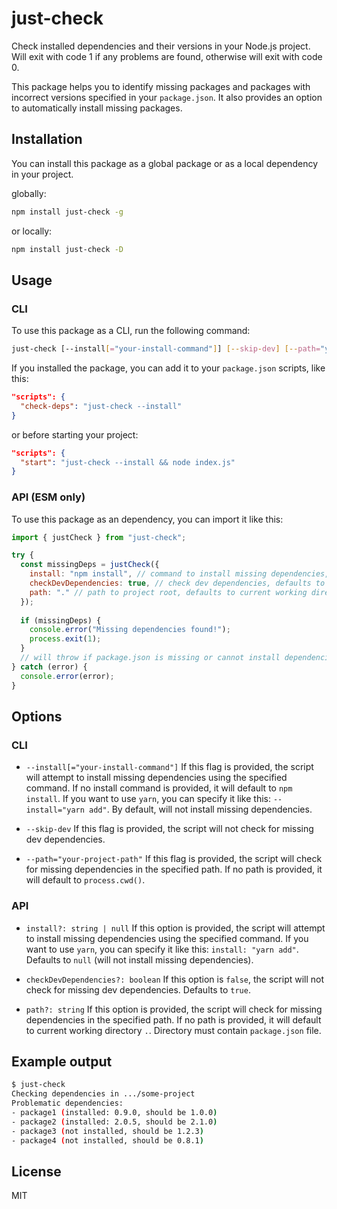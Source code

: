 # just-check

Check installed dependencies and their versions in your Node.js project. Will exit with code 1 if any problems are found, otherwise will exit with code 0.

This package helps you to identify missing packages and packages with incorrect versions specified in your `package.json`. It also provides an option to automatically install missing packages.

## Installation

You can install this package as a global package or as a local dependency in your project.

globally:
```bash
npm install just-check -g
```

or locally:

```bash
npm install just-check -D
```

## Usage

### CLI

To use this package as a CLI, run the following command:

```bash
just-check [--install[="your-install-command"]] [--skip-dev] [--path="your-project-path"]
```

If you installed the package, you can add it to your `package.json` scripts, like this:

```json
"scripts": {
  "check-deps": "just-check --install"
}
```

or before starting your project:

```json
"scripts": {
  "start": "just-check --install && node index.js"
}
```

### API (ESM only)

To use this package as an dependency, you can import it like this:

```js
import { justCheck } from "just-check";

try {
  const missingDeps = justCheck({
    install: "npm install", // command to install missing dependencies, defaults to `null`(no install)
    checkDevDependencies: true, // check dev dependencies, defaults to true
    path: "." // path to project root, defaults to current working directory
  });
  
  if (missingDeps) {
    console.error("Missing dependencies found!");
    process.exit(1);
  }
  // will throw if package.json is missing or cannot install dependencies
} catch (error) {
  console.error(error);
}
```

## Options

### CLI

- `--install[="your-install-command"]` If this flag is provided, the script will attempt to install missing dependencies using the specified command. If no install command is provided, it will default to `npm install`. If you want to use `yarn`, you can specify it like this: `--install="yarn add"`. By default, will not install missing dependencies.


- `--skip-dev` If this flag is provided, the script will not check for missing dev dependencies.


- `--path="your-project-path"` If this flag is provided, the script will check for missing dependencies in the specified path. If no path is provided, it will default to `process.cwd()`.

### API
- `install?: string | null` If this option is provided, the script will attempt to install missing dependencies using the specified command. If you want to use `yarn`, you can specify it like this: `install: "yarn add"`. Defaults to `null` (will not install missing dependencies).


- `checkDevDependencies?: boolean` If this option is `false`, the script will not check for missing dev dependencies. Defaults to `true`.


- `path?: string` If this option is provided, the script will check for missing dependencies in the specified path. If no path is provided, it will default to current working directory `.`. Directory must contain `package.json` file.

## Example output

```bash
$ just-check
Checking dependencies in .../some-project
Problematic dependencies:
- package1 (installed: 0.9.0, should be 1.0.0)
- package2 (installed: 2.0.5, should be 2.1.0)
- package3 (not installed, should be 1.2.3)
- package4 (not installed, should be 0.8.1)
```

## License

MIT
